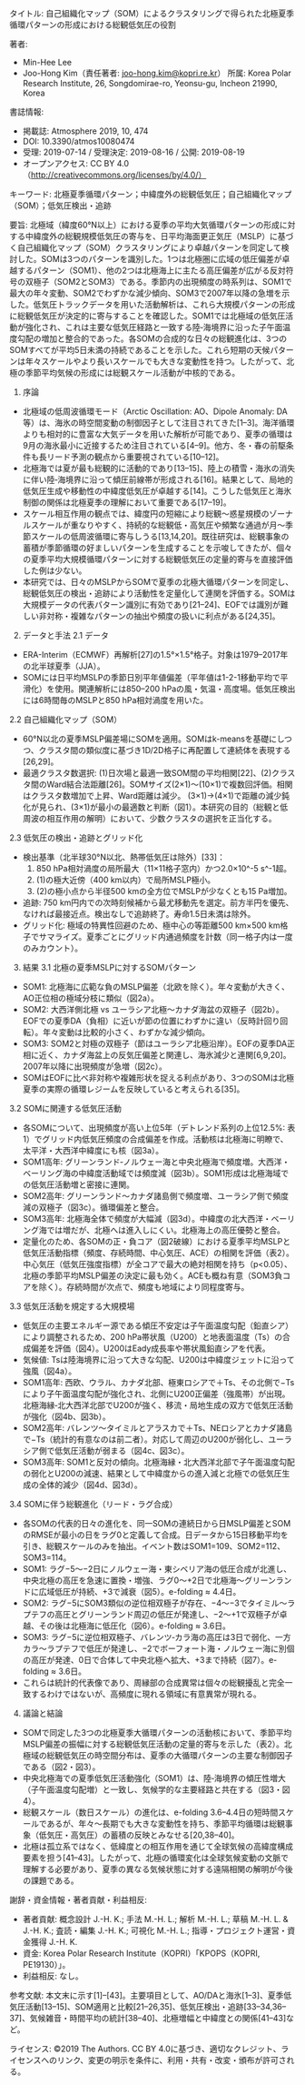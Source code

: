 タイトル: 自己組織化マップ（SOM）によるクラスタリングで得られた北極夏季循環パターンの形成における総観低気圧の役割

著者:
- Min-Hee Lee
- Joo-Hong Kim（責任著者: joo-hong.kim@kopri.re.kr）
所属: Korea Polar Research Institute, 26, Songdomirae-ro, Yeonsu-gu, Incheon 21990, Korea

書誌情報:
- 掲載誌: Atmosphere 2019, 10, 474
- DOI: 10.3390/atmos10080474
- 受理: 2019-07-14 / 受理決定: 2019-08-16 / 公開: 2019-08-19
- オープンアクセス: CC BY 4.0（http://creativecommons.org/licenses/by/4.0/）

キーワード: 北極夏季循環パターン；中緯度外の総観低気圧；自己組織化マップ（SOM）；低気圧検出・追跡

要旨:
北極域（緯度60°N以上）における夏季の平均大気循環パターンの形成に対する中緯度外の総観規模低気圧の寄与を、日平均海面更正気圧（MSLP）に基づく自己組織化マップ（SOM）クラスタリングにより卓越パターンを同定して検討した。SOMは3つのパターンを識別した。1つは北極圏に広域の低圧偏差が卓越するパターン（SOM1）、他の2つは北極海上に主たる高圧偏差が広がる反対符号の双極子（SOM2とSOM3）である。季節内の出現頻度の時系列は、SOM1で最大の年々変動、SOM2でわずかな減少傾向、SOM3で2007年以降の急増を示した。低気圧トラックデータを用いた活動解析は、これら大規模パターンの形成に総観低気圧が決定的に寄与することを確認した。SOM1では北極域の低気圧活動が強化され、これは主要な低気圧経路と一致する陸‐海境界に沿った子午面温度勾配の増加と整合的であった。各SOMの合成的な日々の総観進化は、3つのSOMすべてが平均5日未満の持続であることを示した。これら短期の天候パターンは年々スケールやより長いスケールでも大きな変動性を持つ。したがって、北極の季節平均気候の形成には総観スケール活動が中核的である。

1. 序論
- 北極域の低周波循環モード（Arctic Oscillation: AO、Dipole Anomaly: DA等）は、海氷の時空間変動の制御因子として注目されてきた[1–3]。海洋循環よりも相対的に豊富な大気データを用いた解析が可能であり、夏季の循環は9月の海氷最小に近接するため注目されている[4–9]。他方、冬・春の前駆条件も長リード予測の観点から重要視されている[10–12]。
- 北極海では夏が最も総観的に活動的であり[13–15]、陸上の積雪・海氷の消失に伴い陸‐海境界に沿って傾圧前線帯が形成される[16]。結果として、局地的低気圧生成や移動性の中緯度低気圧が卓越する[14]。こうした低気圧と海氷制御の関係は北極夏季の理解において重要である[17–19]。
- スケール相互作用の観点では、緯度円の短縮により総観～惑星規模のゾーナルスケールが重なりやすく、持続的な総観低・高気圧や頻繁な通過が月～季節スケールの低周波循環に寄与しうる[13,14,20]。既往研究は、総観事象の蓄積が季節循環の好ましいパターンを生成することを示唆してきたが、個々の夏季平均大規模循環パターンに対する総観低気圧の定量的寄与を直接評価した例は少ない。
- 本研究では、日々のMSLPからSOMで夏季の北極大循環パターンを同定し、総観低気圧の検出・追跡により活動性を定量化して連関を評価する。SOMは大規模データの代表パターン識別に有効であり[21–24]、EOFでは識別が難しい非対称・複雑なパターンの抽出や頻度の扱いに利点がある[24,35]。

2. データと手法
2.1 データ
- ERA-Interim（ECMWF）再解析[27]の1.5°×1.5°格子。対象は1979–2017年の北半球夏季（JJA）。
- SOMには日平均MSLPの季節日別平年値偏差（平年値は1-2-1移動平均で平滑化）を使用。関連解析には850–200 hPaの風・気温・高度場。低気圧検出には6時間毎のMSLPと850 hPa相対渦度を用いた。

2.2 自己組織化マップ（SOM）
- 60°N以北の夏季MSLP偏差場にSOMを適用。SOMはk-meansを基礎にしつつ、クラスタ間の類似度に基づき1D/2D格子に再配置して連続体を表現する[26,29]。
- 最適クラスタ数選択: (1)日次場と最適一致SOM間の平均相関[22]、(2)クラスタ間のWard結合法距離[26]。SOMサイズ(2×1)〜(10×1)で複数回評価。相関はクラスタ数増加で上昇、Ward距離は減少。 (3×1)→(4×1)で距離の減少鈍化が見られ、(3×1)が最小の最適数と判断（図1）。本研究の目的（総観と低周波の相互作用の解明）において、少数クラスタの選択を正当化する。

2.3 低気圧の検出・追跡とグリッド化
- 検出基準（北半球30°N以北、熱帯低気圧は除外）[33]：
  1) 850 hPa相対渦度の局所最大（11×11格子窓内）かつ2.0×10^-5 s^-1超。
  2) (1)の極大近傍（400 km以内）で局所MSLP極小。
  3) (2)の極小点から半径500 kmの全方位でMSLPが少なくとも15 Pa増加。
- 追跡: 750 km円内での次時刻候補から最尤移動先を選定。前方半円を優先、なければ最接近点。検出なしで追跡終了。寿命1.5日未満は除外。
- グリッド化: 極域の特異性回避のため、極中心の等距離500 km×500 km格子でサマライズ。夏季ごとにグリッド内通過頻度を計数（同一格子内は一度のみカウント）。

3. 結果
3.1 北極の夏季MSLPに対するSOMパターン
- SOM1: 北極海に広範な負のMSLP偏差（北欧を除く）。年々変動が大きく、AO正位相の極域分枝に類似（図2a）。
- SOM2: 大西洋側北極 vs ユーラシア北極～カナダ海盆の双極子（図2b）。EOFでの夏季DA（負相）に近いが節の位置にわずかに違い（反時計回り回転）。年々変動は比較的小さく、わずかな減少傾向。
- SOM3: SOM2と対極の双極子（節はユーラシア北極沿岸）。EOFの夏季DA正相に近く、カナダ海盆上の反気圧偏差と関連し、海氷減少と連関[6,9,20]。2007年以降に出現頻度が急増（図2c）。
- SOMはEOFに比べ非対称や複雑形状を捉える利点があり、3つのSOMは北極夏季の実際の循環レジームを反映していると考えられる[35]。

3.2 SOMに関連する低気圧活動
- 各SOMについて、出現頻度が高い上位5年（デトレンド系列の上位12.5%: 表1）でグリッド内低気圧頻度の合成偏差を作成。活動核は北極海に明瞭で、太平洋・大西洋中緯度にも核（図3a）。
- SOM1高年: グリーンランド‐ノルウェー海と中央北極海で頻度増。大西洋・ベーリング海の中緯度活動域では頻度減（図3b）。SOM1形成は北極海域での低気圧活動増と密接に連関。
- SOM2高年: グリーンランド～カナダ諸島側で頻度増、ユーラシア側で頻度減の双極子（図3c）。循環偏差と整合。
- SOM3高年: 北極海全体で頻度が大幅減（図3d）。中緯度の北大西洋・ベーリング海では増だが、北極へは進入しにくい。北極海上の高圧優勢と整合。
- 定量化のため、各SOMの正・負コア（図2破線）における夏季平均MSLPと低気圧活動指標（頻度、存続時間、中心気圧、ACE）の相関を評価（表2）。中心気圧（低気圧強度指標）が全コアで最大の絶対相関を持ち（p<0.05）、北極の季節平均MSLP偏差の決定に最も効く。ACEも概ね有意（SOM3負コアを除く）。存続時間が次点で、頻度も地域により同程度寄与。

3.3 低気圧活動を規定する大規模場
- 低気圧の主要エネルギー源である傾圧不安定は子午面温度勾配（鉛直シア）により調整されるため、200 hPa帯状風（U200）と地表面温度（Ts）の合成偏差を評価（図4）。U200はEady成長率や帯状風鉛直シアを代表。
- 気候値: Tsは陸海境界に沿って大きな勾配、U200は中緯度ジェットに沿って強風（図4a）。
- SOM1高年: 西欧、ウラル、カナダ北部、極東ロシアで＋Ts、その北側で−Tsにより子午面温度勾配が強化され、北側にU200正偏差（強風帯）が出現。北極海縁‐北大西洋北部でU200が強く、移流・局地生成の双方で低気圧活動が強化（図4b、図3b）。
- SOM2高年: バレンツ～タイミルとアラスカで＋Ts、NEロシアとカナダ諸島で−Ts（統計的有意なのは前二者）。対応して周辺のU200が弱化し、ユーラシア側で低気圧活動が弱まる（図4c、図3c）。
- SOM3高年: SOM1と反対の傾向。北極海縁・北大西洋北部で子午面温度勾配の弱化とU200の減速、結果として中緯度からの進入減と北極での低気圧生成の全体的減少（図4d、図3d）。

3.4 SOMに伴う総観進化（リード・ラグ合成）
- 各SOMの代表的日々の進化を、同一SOMの連続日から日MSLP偏差とSOMのRMSEが最小の日をラグ0と定義して合成。日データから15日移動平均を引き、総観スケールのみを抽出。イベント数はSOM1=109、SOM2=112、SOM3=114。
- SOM1: ラグ−5〜−2日にノルウェー海・東シベリア海の低圧合成が北進し、中央北極の高圧を急速に置換・増強、ラグ0〜+2日で北極海～グリーンランドに広域低圧が持続、+3で減衰（図5）。e-folding ≈ 4.4日。
- SOM2: ラグ−5にSOM3類似の逆位相双極子が存在、−4〜−3でタイミル～ラプテフの高圧とグリーンランド周辺の低圧が発達し、−2〜+1で双極子が卓越、その後は北極海に低圧化（図6）。e-folding ≈ 3.6日。
- SOM3: ラグ−5に逆位相双極子、バレンツ‐カラ海の高圧は3日で弱化、一方カラ～ラプテフで低圧が発達し、−2でボーフォート海・ノルウェー海に別個の高圧が発達、0日で合体して中央北極へ拡大、+3まで持続（図7）。e-folding ≈ 3.6日。
- これらは統計的代表像であり、周縁部の合成異常は個々の総観擾乱と完全一致するわけではないが、高頻度に現れる領域に有意異常が現れる。

4. 議論と結論
- SOMで同定した3つの北極夏季大循環パターンの活動核において、季節平均MSLP偏差の振幅に対する総観低気圧活動の定量的寄与を示した（表2）。北極域の総観低気圧の時空間分布は、夏季の大循環パターンの主要な制御因子である（図2・図3）。
- 中央北極海での夏季低気圧活動強化（SOM1）は、陸‐海境界の傾圧性増大（子午面温度勾配増）と一致し、気候学的な主要経路と共在する（図3・図4）。
- 総観スケール（数日スケール）の進化は、e-folding 3.6–4.4日の短時間スケールであるが、年々～長期でも大きな変動性を持ち、季節平均循環は総観事象（低気圧・高気圧）の蓄積の反映とみなせる[20,38–40]。
- 北極は孤立系ではなく、低緯度との相互作用を通じて全球気候の高緯度構成要素を担う[41–43]。したがって、北極の循環変化は全球気候変動の文脈で理解する必要があり、夏季の異なる気候状態に対する遠隔相関の解明が今後の課題である。

謝辞・資金情報・著者貢献・利益相反:
- 著者貢献: 概念設計 J.-H. K.; 手法 M.-H. L.; 解析 M.-H. L.; 草稿 M.-H. L. & J.-H. K.; 査読・編集 J.-H. K.; 可視化 M.-H. L.; 指導・プロジェクト運営・資金獲得 J.-H. K.
- 資金: Korea Polar Research Institute（KOPRI）「KPOPS（KOPRI, PE19130）」。
- 利益相反: なし。

参考文献:
本文末に示す[1]–[43]。主要項目として、AO/DAと海氷[1–3]、夏季低気圧活動[13–15]、SOM適用と比較[21–26,35]、低気圧検出・追跡[33–34,36–37]、気候雑音・時間平均の統計[38–40]、北極増幅と中緯度との関係[41–43]など。

ライセンス:
©2019 The Authors. CC BY 4.0に基づき、適切なクレジット、ライセンスへのリンク、変更の明示を条件に、利用・共有・改変・頒布が許可される。
